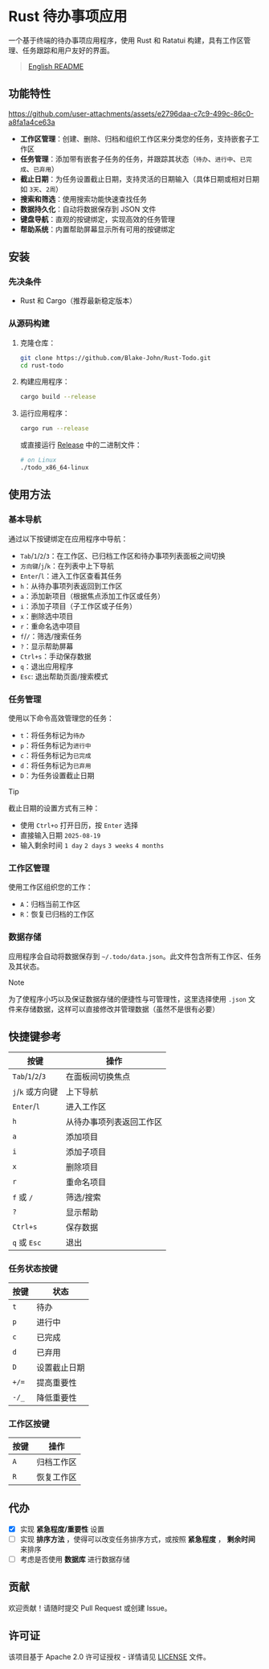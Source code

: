 # Rust 待办事项应用

一个基于终端的待办事项应用程序，使用 Rust 和 Ratatui 构建，具有工作区管理、任务跟踪和用户友好的界面。

> [English README](./README.md)

## 功能特性

<https://github.com/user-attachments/assets/e2796daa-c7c9-499c-86c0-a8fa1a4ce63a>

- **工作区管理**：创建、删除、归档和组织工作区来分类您的任务，支持嵌套子工作区
- **任务管理**：添加带有嵌套子任务的任务，并跟踪其状态（`待办`、`进行中`、`已完成`、`已弃用`）
- **截止日期**：为任务设置截止日期，支持灵活的日期输入（具体日期或相对日期如 `3天`、`2周`）
- **搜索和筛选**：使用搜索功能快速查找任务
- **数据持久化**：自动将数据保存到 JSON 文件
- **键盘导航**：直观的按键绑定，实现高效的任务管理
- **帮助系统**：内置帮助屏幕显示所有可用的按键绑定

## 安装

### 先决条件

- Rust 和 Cargo（推荐最新稳定版本）

### 从源码构建

1. 克隆仓库：

   ```bash
   git clone https://github.com/Blake-John/Rust-Todo.git
   cd rust-todo
   ```

2. 构建应用程序：

   ```bash
   cargo build --release
   ```

3. 运行应用程序：

   ```bash
   cargo run --release
   ```

   或直接运行 [Release](https://github.com/Blake-John/Rust-Todo/releases) 中的二进制文件：

   ```bash
   # on Linux
   ./todo_x86_64-linux
   ```

## 使用方法

### 基本导航

通过以下按键绑定在应用程序中导航：

- `Tab`/`1`/`2`/`3`：在工作区、已归档工作区和待办事项列表面板之间切换
- `方向键`/`j`/`k`：在列表中上下导航
- `Enter`/`l`：进入工作区查看其任务
- `h`：从待办事项列表返回到工作区
- `a`：添加新项目（根据焦点添加工作区或任务）
- `i`：添加子项目（子工作区或子任务）
- `x`：删除选中项目
- `r`：重命名选中项目
- `f`/`/`：筛选/搜索任务
- `?`：显示帮助屏幕
- `Ctrl+s`：手动保存数据
- `q`：退出应用程序
- `Esc`: 退出帮助页面/搜索模式

### 任务管理

使用以下命令高效管理您的任务：

- `t`：将任务标记为`待办`
- `p`：将任务标记为`进行中`
- `c`：将任务标记为`已完成`
- `d`：将任务标记为`已弃用`
- `D`：为任务设置截止日期

> [!TIP]
> 截止日期的设置方式有三种：
>
> - 使用 `Ctrl+o` 打开日历，按 `Enter` 选择
> - 直接输入日期 `2025-08-19`
> - 输入剩余时间 `1 day` `2 days` `3 weeks` `4 months`

### 工作区管理

使用工作区组织您的工作：

- `A`：归档当前工作区
- `R`：恢复已归档的工作区

### 数据存储

应用程序会自动将数据保存到 `~/.todo/data.json`。此文件包含所有工作区、任务及其状态。

> [!NOTE]
> 为了使程序小巧以及保证数据存储的便捷性与可管理性，这里选择使用 `.json` 文件来存储数据，这样可以直接修改并管理数据（虽然不是很有必要）

## 快捷键参考

| 按键 | 操作 |
|-----|------|
| `Tab`/`1`/`2`/`3` | 在面板间切换焦点 |
| `j`/`k` 或方向键 | 上下导航 |
| `Enter`/`l` | 进入工作区 |
| `h` | 从待办事项列表返回工作区 |
| `a` | 添加项目 |
| `i` | 添加子项目 |
| `x` | 删除项目 |
| `r` | 重命名项目 |
| `f` 或 `/` | 筛选/搜索 |
| `?` | 显示帮助 |
| `Ctrl+s` | 保存数据 |
| `q` 或 `Esc` | 退出 |

### 任务状态按键

| 按键 | 状态 |
|-----|------|
| `t` | 待办 |
| `p` | 进行中 |
| `c` | 已完成 |
| `d` | 已弃用 |
| `D` | 设置截止日期 |
| `+/=` | 提高重要性 |
| `-/_` | 降低重要性 |

### 工作区按键

| 按键 | 操作 |
|-----|------|
| `A` | 归档工作区 |
| `R` | 恢复工作区 |

## 代办

- [x] 实现 **紧急程度/重要性** 设置
- [ ] 实现 **排序方法** ，使得可以改变任务排序方式，或按照 **紧急程度** ， **剩余时间** 来排序
- [ ] 考虑是否使用 **数据库** 进行数据存储

## 贡献

欢迎贡献！请随时提交 Pull Request 或创建 Issue。

## 许可证

该项目基于 Apache 2.0 许可证授权 - 详情请见 [LICENSE](LICENSE) 文件。
